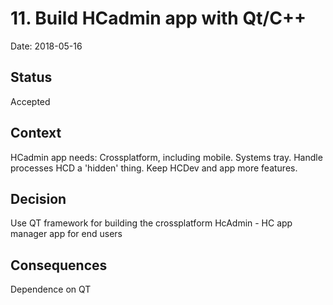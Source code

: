# 11. Build HCadmin app with Qt/C++

Date: 2018-05-16

## Status

Accepted

## Context

HCadmin app needs:
Crossplatform, including mobile. Systems tray. Handle processes
HCD a 'hidden' thing.
Keep HCDev and app more features.

## Decision

Use QT framework for building the crossplatform HcAdmin - HC app manager app for end users

## Consequences

Dependence on QT
